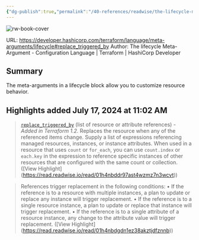 ```yaml
---
{"dg-publish":true,"permalink":"/40-references/readwise/the-lifecycle-meta-argument/","tags":["rw/articles"]}
---
```


![rw-book-cover](https://developer.hashicorp.com/og-image/terraform.jpg)
  
URL: https://developer.hashicorp.com/terraform/language/meta-arguments/lifecycle#replace_triggered_by
Author: The lifecycle Meta-Argument - Configuration Language | Terraform | HashiCorp Developer

## Summary

The meta-arguments in a lifecycle block allow you to customize resource behavior.

## Highlights added July 17, 2024 at 11:02 AM
>[`replace_triggered_by`](https://developer.hashicorp.com/terraform/language/meta-arguments/lifecycle#replace_triggered_by) (list of resource or attribute references) - *Added in Terraform 1.2.* Replaces the resource when any of the referenced items change. Supply a list of expressions referencing managed resources, instances, or instance attributes. When used in a resource that uses `count` or `for_each`, you can use `count.index` or `each.key` in the expression to reference specific instances of other resources that are configured with the same count or collection. ([View Highlight] (https://read.readwise.io/read/01h4nbddr97ast4wzmz7n3wcvt))


>References trigger replacement in the following conditions:
>• If the reference is to a resource with multiple instances, a plan to update or replace any instance will trigger replacement.
>• If the reference is to a single resource instance, a plan to update or replace that instance will trigger replacement.
>• If the reference is to a single attribute of a resource instance, any change to the attribute value will trigger replacement. ([View Highlight] (https://read.readwise.io/read/01h4nbdgdn1ez38akztjdfznnb))



